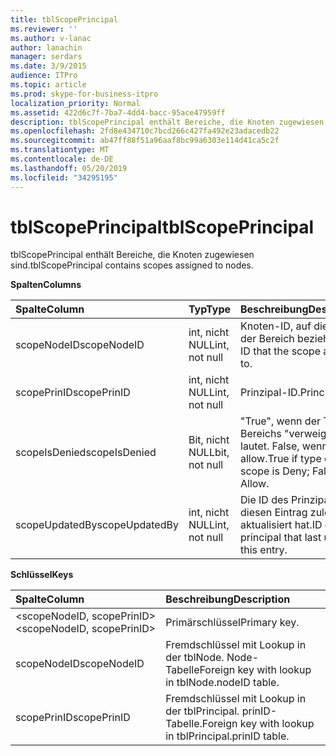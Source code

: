 ```yaml
---
title: tblScopePrincipal
ms.reviewer: ''
ms.author: v-lanac
author: lanachin
manager: serdars
ms.date: 3/9/2015
audience: ITPro
ms.topic: article
ms.prod: skype-for-business-itpro
localization_priority: Normal
ms.assetid: 422d6c7f-7ba7-4dd4-bacc-95ace47959ff
description: tblScopePrincipal enthält Bereiche, die Knoten zugewiesen sind.
ms.openlocfilehash: 2fd8e434710c7bcd266c427fa492e23adacedb22
ms.sourcegitcommit: ab47ff88f51a96aaf8bc99a6303e114d41ca5c2f
ms.translationtype: MT
ms.contentlocale: de-DE
ms.lasthandoff: 05/20/2019
ms.locfileid: "34295195"
---
```

# <a name="tblscopeprincipal"></a><span data-ttu-id="5d2be-103">tblScopePrincipal</span><span class="sxs-lookup"><span data-stu-id="5d2be-103">tblScopePrincipal</span></span>
 
<span data-ttu-id="5d2be-104">tblScopePrincipal enthält Bereiche, die Knoten zugewiesen sind.</span><span class="sxs-lookup"><span data-stu-id="5d2be-104">tblScopePrincipal contains scopes assigned to nodes.</span></span>
  
<span data-ttu-id="5d2be-105">**Spalten**</span><span class="sxs-lookup"><span data-stu-id="5d2be-105">**Columns**</span></span>

|<span data-ttu-id="5d2be-106">**Spalte**</span><span class="sxs-lookup"><span data-stu-id="5d2be-106">**Column**</span></span>|<span data-ttu-id="5d2be-107">**Typ**</span><span class="sxs-lookup"><span data-stu-id="5d2be-107">**Type**</span></span>|<span data-ttu-id="5d2be-108">**Beschreibung**</span><span class="sxs-lookup"><span data-stu-id="5d2be-108">**Description**</span></span>|
|:-----|:-----|:-----|
|<span data-ttu-id="5d2be-109">scopeNodeID</span><span class="sxs-lookup"><span data-stu-id="5d2be-109">scopeNodeID</span></span>  <br/> |<span data-ttu-id="5d2be-110">int, nicht NULL</span><span class="sxs-lookup"><span data-stu-id="5d2be-110">int, not null</span></span>  <br/> |<span data-ttu-id="5d2be-111">Knoten-ID, auf die sich der Bereich bezieht.</span><span class="sxs-lookup"><span data-stu-id="5d2be-111">Node ID that the scope applies to.</span></span>  <br/> |
|<span data-ttu-id="5d2be-112">scopePrinID</span><span class="sxs-lookup"><span data-stu-id="5d2be-112">scopePrinID</span></span>  <br/> |<span data-ttu-id="5d2be-113">int, nicht NULL</span><span class="sxs-lookup"><span data-stu-id="5d2be-113">int, not null</span></span>  <br/> |<span data-ttu-id="5d2be-114">Prinzipal-ID.</span><span class="sxs-lookup"><span data-stu-id="5d2be-114">Principal ID.</span></span>  <br/> |
|<span data-ttu-id="5d2be-115">scopeIsDenied</span><span class="sxs-lookup"><span data-stu-id="5d2be-115">scopeIsDenied</span></span>  <br/> |<span data-ttu-id="5d2be-116">Bit, nicht NULL</span><span class="sxs-lookup"><span data-stu-id="5d2be-116">bit, not null</span></span>  <br/> |<span data-ttu-id="5d2be-117">"True", wenn der Typ des Bereichs "verweigern" lautet. False, wenn allow.</span><span class="sxs-lookup"><span data-stu-id="5d2be-117">True if type of scope is Deny; False if Allow.</span></span>  <br/> |
|<span data-ttu-id="5d2be-118">scopeUpdatedBy</span><span class="sxs-lookup"><span data-stu-id="5d2be-118">scopeUpdatedBy</span></span>  <br/> |<span data-ttu-id="5d2be-119">int, nicht NULL</span><span class="sxs-lookup"><span data-stu-id="5d2be-119">int, not null</span></span>  <br/> |<span data-ttu-id="5d2be-120">Die ID des Prinzipals, der diesen Eintrag zuletzt aktualisiert hat.</span><span class="sxs-lookup"><span data-stu-id="5d2be-120">ID of the principal that last updated this entry.</span></span>  <br/> |
   
<span data-ttu-id="5d2be-121">**Schlüssel**</span><span class="sxs-lookup"><span data-stu-id="5d2be-121">**Keys**</span></span>

|<span data-ttu-id="5d2be-122">**Spalte**</span><span class="sxs-lookup"><span data-stu-id="5d2be-122">**Column**</span></span>|<span data-ttu-id="5d2be-123">**Beschreibung**</span><span class="sxs-lookup"><span data-stu-id="5d2be-123">**Description**</span></span>|
|:-----|:-----|
|<span data-ttu-id="5d2be-124">\<scopeNodeID, scopePrinID\></span><span class="sxs-lookup"><span data-stu-id="5d2be-124">\<scopeNodeID, scopePrinID\></span></span>  <br/> |<span data-ttu-id="5d2be-125">Primärschlüssel</span><span class="sxs-lookup"><span data-stu-id="5d2be-125">Primary key.</span></span>  <br/> |
|<span data-ttu-id="5d2be-126">scopeNodeID</span><span class="sxs-lookup"><span data-stu-id="5d2be-126">scopeNodeID</span></span>  <br/> |<span data-ttu-id="5d2be-127">Fremdschlüssel mit Lookup in der tblNode. Node-Tabelle</span><span class="sxs-lookup"><span data-stu-id="5d2be-127">Foreign key with lookup in tblNode.nodeID table.</span></span>  <br/> |
|<span data-ttu-id="5d2be-128">scopePrinID</span><span class="sxs-lookup"><span data-stu-id="5d2be-128">scopePrinID</span></span>  <br/> |<span data-ttu-id="5d2be-129">Fremdschlüssel mit Lookup in der tblPrincipal. prinID-Tabelle.</span><span class="sxs-lookup"><span data-stu-id="5d2be-129">Foreign key with lookup in tblPrincipal.prinID table.</span></span>  <br/> |
   

